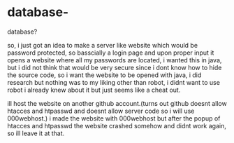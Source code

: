 # database-

database?

so, i just got an idea to make a server like website which would be password protected, so basscially a login page and upon proper input it opens a website
where all my passwords are located, i wanted this in java, but i did not think that would be very secure since i dont know how to hide the source code, so 
i want the website to be opened with java, i did research but nothing was to my liking other than robot, i didnt want to use robot i already knew about it but
just seems like a cheat out.

ill host the website on another github account.(turns out github doesnt allow htacces and htpasswd and doesnt allow server code so i will use 000webhost.)
i made the website with 000webhost but after the popup of htacces and htpasswd the website crashed somehow and didnt work again, so ill leave it at that.

